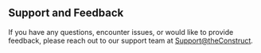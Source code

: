 ## Support and Feedback

If you have any questions, encounter issues, or would like to provide feedback, please reach out to our support team at [Support@theConstruct](mailto:Randy@kaitechcorp.com).